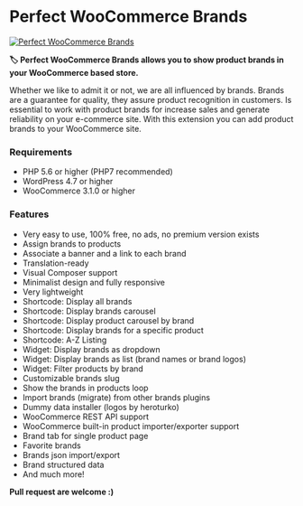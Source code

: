 # Perfect WooCommerce Brands

[![Perfect WooCommerce Brands](https://ps.w.org/perfect-woocommerce-brands/assets/icon-128x128.png)](https://es.wordpress.org/plugins/perfect-woocommerce-brands/)

**🏷️ Perfect WooCommerce Brands allows you to show product brands in your WooCommerce based store.**

Whether we like to admit it or not, we are all influenced by brands. Brands are a guarantee for quality, they assure product recognition in customers. Is essential to work with product brands for increase sales and generate reliability on your e-commerce site. With this extension you can add product brands to your WooCommerce site.

### Requirements

-   PHP 5.6 or higher (PHP7 recommended)
-   WordPress 4.7 or higher
-   WooCommerce 3.1.0 or higher

### Features

-   Very easy to use, 100% free, no ads, no premium version exists
-   Assign brands to products
-   Associate a banner and a link to each brand
-   Translation-ready
-   Visual Composer support
-   Minimalist design and fully responsive
-   Very lightweight
-   Shortcode: Display all brands
-   Shortcode: Display brands carousel
-   Shortcode: Display product carousel by brand
-   Shortcode: Display brands for a specific product
-   Shortcode: A-Z Listing
-   Widget: Display brands as dropdown
-   Widget: Display brands as list (brand names or brand logos)
-   Widget: Filter products by brand
-   Customizable brands slug
-   Show the brands in products loop
-   Import brands (migrate) from other brands plugins
-   Dummy data installer (logos by heroturko)
-   WooCommerce REST API support
-   WooCommerce built-in product importer/exporter support
-   Brand tab for single product page
-   Favorite brands
-   Brands json import/export
-   Brand structured data
-   And much more!

**Pull request are welcome :)**

